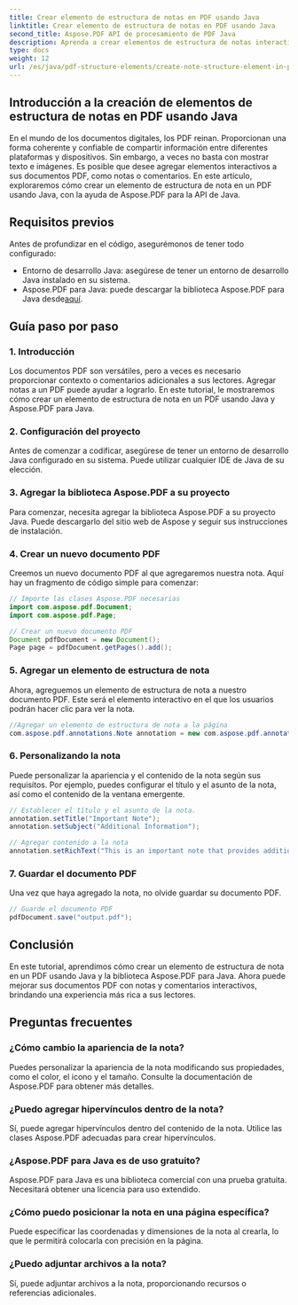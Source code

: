 ```yaml
---
title: Crear elemento de estructura de notas en PDF usando Java
linktitle: Crear elemento de estructura de notas en PDF usando Java
second_title: Aspose.PDF API de procesamiento de PDF Java
description: Aprenda a crear elementos de estructura de notas interactivos en archivos PDF usando Java con Aspose.PDF para Java. Mejore sus documentos con notas informativas.
type: docs
weight: 12
url: /es/java/pdf-structure-elements/create-note-structure-element-in-pdf-using-java/
---
```


## Introducción a la creación de elementos de estructura de notas en PDF usando Java

En el mundo de los documentos digitales, los PDF reinan. Proporcionan una forma coherente y confiable de compartir información entre diferentes plataformas y dispositivos. Sin embargo, a veces no basta con mostrar texto e imágenes. Es posible que desee agregar elementos interactivos a sus documentos PDF, como notas o comentarios. En este artículo, exploraremos cómo crear un elemento de estructura de nota en un PDF usando Java, con la ayuda de Aspose.PDF para la API de Java.

## Requisitos previos

Antes de profundizar en el código, asegurémonos de tener todo configurado:

- Entorno de desarrollo Java: asegúrese de tener un entorno de desarrollo Java instalado en su sistema.
-  Aspose.PDF para Java: puede descargar la biblioteca Aspose.PDF para Java desde[aquí](https://releases.aspose.com/pdf/java/).

## Guía paso por paso

### 1. Introducción

Los documentos PDF son versátiles, pero a veces es necesario proporcionar contexto o comentarios adicionales a sus lectores. Agregar notas a un PDF puede ayudar a lograrlo. En este tutorial, le mostraremos cómo crear un elemento de estructura de nota en un PDF usando Java y Aspose.PDF para Java.

### 2. Configuración del proyecto

Antes de comenzar a codificar, asegúrese de tener un entorno de desarrollo Java configurado en su sistema. Puede utilizar cualquier IDE de Java de su elección.

### 3. Agregar la biblioteca Aspose.PDF a su proyecto

Para comenzar, necesita agregar la biblioteca Aspose.PDF a su proyecto Java. Puede descargarlo del sitio web de Aspose y seguir sus instrucciones de instalación.

### 4. Crear un nuevo documento PDF

Creemos un nuevo documento PDF al que agregaremos nuestra nota. Aquí hay un fragmento de código simple para comenzar:

```java
// Importe las clases Aspose.PDF necesarias
import com.aspose.pdf.Document;
import com.aspose.pdf.Page;

// Crear un nuevo documento PDF
Document pdfDocument = new Document();
Page page = pdfDocument.getPages().add();
```

### 5. Agregar un elemento de estructura de nota

Ahora, agreguemos un elemento de estructura de nota a nuestro documento PDF. Este será el elemento interactivo en el que los usuarios podrán hacer clic para ver la nota.

```java
//Agregar un elemento de estructura de nota a la página
com.aspose.pdf.annotations.Note annotation = new com.aspose.pdf.annotations.Note(page, new com.aspose.pdf.Rectangle(100, 100, 200, 200));
```

### 6. Personalizando la nota

Puede personalizar la apariencia y el contenido de la nota según sus requisitos. Por ejemplo, puedes configurar el título y el asunto de la nota, así como el contenido de la ventana emergente.

```java
// Establecer el título y el asunto de la nota.
annotation.setTitle("Important Note");
annotation.setSubject("Additional Information");

// Agregar contenido a la nota
annotation.setRichText("This is an important note that provides additional information.");
```

### 7. Guardar el documento PDF

Una vez que haya agregado la nota, no olvide guardar su documento PDF.

```java
// Guarde el documento PDF
pdfDocument.save("output.pdf");
```

## Conclusión

En este tutorial, aprendimos cómo crear un elemento de estructura de nota en un PDF usando Java y la biblioteca Aspose.PDF para Java. Ahora puede mejorar sus documentos PDF con notas y comentarios interactivos, brindando una experiencia más rica a sus lectores.

## Preguntas frecuentes

### ¿Cómo cambio la apariencia de la nota?

Puedes personalizar la apariencia de la nota modificando sus propiedades, como el color, el icono y el tamaño. Consulte la documentación de Aspose.PDF para obtener más detalles.

### ¿Puedo agregar hipervínculos dentro de la nota?

Sí, puede agregar hipervínculos dentro del contenido de la nota. Utilice las clases Aspose.PDF adecuadas para crear hipervínculos.

### ¿Aspose.PDF para Java es de uso gratuito?

Aspose.PDF para Java es una biblioteca comercial con una prueba gratuita. Necesitará obtener una licencia para uso extendido.

### ¿Cómo puedo posicionar la nota en una página específica?

Puede especificar las coordenadas y dimensiones de la nota al crearla, lo que le permitirá colocarla con precisión en la página.

### ¿Puedo adjuntar archivos a la nota?

Sí, puede adjuntar archivos a la nota, proporcionando recursos o referencias adicionales.